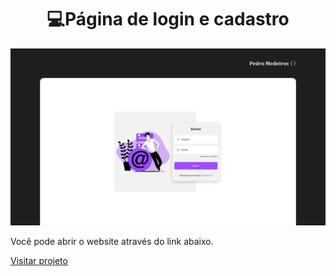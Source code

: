 <h1 align="center">
  💻Página de login e cadastro
</h1>

![Demonstração do site](/login.png)

Você pode abrir o website através do link abaixo.

<a href="https://pedromedeiros1008.github.io/login-page/" target="__blank" alt="">Visitar projeto</a>
